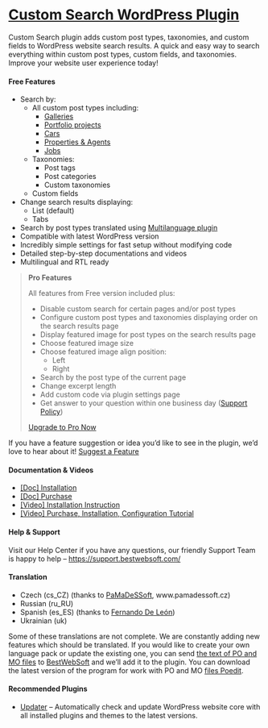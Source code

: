 <a href="https://bestwebsoft.com/products/wordpress/plugins/custom-search/" target=_blank>Custom Search WordPress Plugin</a>
========================

<p>Custom Search plugin adds custom post types, taxonomies, and custom fields to WordPress website search results. A quick and easy way to search everything within custom post types, custom fields, and taxonomies.<br />
Improve your website user experience today!</p>
<p><span class="embed-youtube" style="text-align:center; display: block;"></span></p>
<h4>Free Features</h4>
<ul>
<li>Search by:
<ul>
<li>All custom post types including:
<ul>
<li><a href="https://bestwebsoft.com/products/wordpress/plugins/gallery/?k=a7970636432b7a4dcc5ad805f87b2696" rel="nofollow ugc">Galleries</a></li>
<li><a href="https://bestwebsoft.com/products/wordpress/plugins/portfolio/?k=2ac66bf272f5329cdf78ed8cb10d49b2" rel="nofollow ugc">Portfolio projects</a></li>
<li><a href="https://bestwebsoft.com/products/wordpress/plugins/car-rental/?k=4f3314a1fe385c140e4ff9e361b2e300" rel="nofollow ugc">Cars</a></li>
<li><a href="https://bestwebsoft.com/products/wordpress/plugins/realty/?k=9916846ebbdecc2ba40ce3bff4fbf9f2" rel="nofollow ugc">Properties &amp; Agents</a></li>
<li><a href="https://bestwebsoft.com/products/wordpress/plugins/job-board/" rel="nofollow ugc">Jobs</a></li>
</ul>
</li>
<li>Taxonomies:
<ul>
<li>Post tags</li>
<li>Post categories</li>
<li>Custom taxonomies</li>
</ul>
</li>
<li>Custom fields</li>
</ul>
</li>
<li>Change search results displaying:
<ul>
<li>List (default)</li>
<li>Tabs</li>
</ul>
</li>
<li>Search by post types translated using <a href="https://bestwebsoft.com/products/wordpress/plugins/multilanguage/?k=99a0f5dc1e3172bd92208dd2e7886806" rel="nofollow ugc">Multilanguage plugin</a></li>
<li>Compatible with latest WordPress version</li>
<li>Incredibly simple settings for fast setup without modifying code</li>
<li>Detailed step-by-step documentations and videos</li>
<li>Multilingual and RTL ready</li>
</ul>
<blockquote>
<p><strong>Pro Features</strong></p>
<p>All features from Free version included plus:</p>
<ul>
<li>Disable custom search for certain pages and/or post types</li>
<li>Configure custom post types and taxonomies displaying order on the search results page</li>
<li>Display featured image for post types on the search results page</li>
<li>Choose featured image size</li>
<li>Choose featured image align position:
<ul>
<li>Left</li>
<li>Right</li>
</ul>
</li>
<li>Search by the post type of the current page</li>
<li>Change excerpt length</li>
<li>Add custom code via plugin settings page</li>
<li>Get answer to your question within one business day (<a href="https://bestwebsoft.com/support-policy/" rel="nofollow ugc">Support Policy</a>)</li>
</ul>
<p><a href="https://bestwebsoft.com/products/wordpress/plugins/custom-search/?k=b67e3e538cdb8bb841b81467655eb0f7" rel="nofollow ugc">Upgrade to Pro Now</a></p>
</blockquote>
<p>If you have a feature suggestion or idea you&#8217;d like to see in the plugin, we&#8217;d love to hear about it! <a href="https://support.bestwebsoft.com/hc/en-us/requests/new" rel="nofollow ugc">Suggest a Feature</a></p>
<h4>Documentation &amp; Videos</h4>
<ul>
<li><a href="https://bestwebsoft.com/documentation/how-to-install-a-wordpress-product/how-to-install-a-wordpress-plugin/" rel="nofollow ugc">[Doc] Installation</a></li>
<li><a href="https://bestwebsoft.com/documentation/how-to-purchase-a-wordpress-plugin/how-to-purchase-wordpress-plugin-from-bestwebsoft/" rel="nofollow ugc">[Doc] Purchase</a></li>
<li><a href="https://www.youtube.com/watch?v=2tuQNyfXZ-I" rel="nofollow ugc">[Video] Installation Instruction</a></li>
<li><a href="https://www.youtube.com/watch?v=6w7qOA9P0HY" rel="nofollow ugc">[Video] Purchase, Installation, Configuration Tutorial</a></li>
</ul>
<h4>Help &amp; Support</h4>
<p>Visit our Help Center if you have any questions, our friendly Support Team is happy to help &#8211; <a href="https://support.bestwebsoft.com/" rel="nofollow ugc">https://support.bestwebsoft.com/</a></p>
<h4>Translation</h4>
<ul>
<li>Czech (cs_CZ) (thanks to <a href="mailto:&#105;&#110;&#102;&#111;&#064;&#x70;&#x61;&#x6d;&#x61;&#x64;&#x65;&#115;&#115;&#111;&#102;&#116;.&#x63;&#x7a;" rel="nofollow ugc">PaMaDeSSoft</a>, www.pamadessoft.cz)</li>
<li>Russian (ru_RU)</li>
<li>Spanish (es_ES) (thanks to <a href="mailto:&#109;&#x72;&#x6a;o&#115;&#101;&#x66;&#x65;r&#110;&#097;&#x6e;&#x64;&#x6f;&#064;&#103;&#x6d;&#x61;&#x69;&#108;&#046;&#099;&#x6f;&#x6d;" rel="nofollow ugc">Fernando De León</a>)</li>
<li>Ukrainian (uk)</li>
</ul>
<p>Some of these translations are not complete. We are constantly adding new features which should be translated. If you would like to create your own language pack or update the existing one, you can send <a href="https://codex.wordpress.org/Translating_WordPress" rel="nofollow ugc">the text of PO and MO files</a> to <a href="https://support.bestwebsoft.com/hc/en-us/requests/new" rel="nofollow ugc">BestWebSoft</a> and we&#8217;ll add it to the plugin. You can download the latest version of the program for work with PO and MO <a href="https://www.poedit.net/download.php" rel="nofollow ugc">files Poedit</a>.</p>
<h4>Recommended Plugins</h4>
<ul>
<li><a href="https://bestwebsoft.com/products/wordpress/plugins/updater/?k=7b42404bbc8ad8cb8745f8704cba3c9a" rel="nofollow ugc">Updater</a> &#8211; Automatically check and update WordPress website core with all installed plugins and themes to the latest versions.</li>
</ul>
